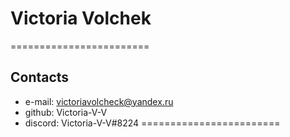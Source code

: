 # Victoria Volchek
========================

## Contacts
* e-mail: victoriavolcheck@yandex.ru
* github: Victoria-V-V
* discord: Victoria-V-V#8224
========================